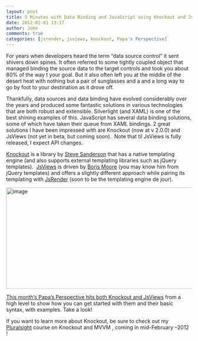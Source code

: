 ```yaml
---
layout: post
title: 5 Minutes with Data Binding and JavaScript using Knockout and JsViews
date: 2012-02-01 13:17
author: John
comments: true
categories: [jsrender, jsviews, knockout, Papa's Perspective]
---
```

<p>For years when developers heard the term “data source control” it sent shivers down spines. It often referred to some tightly coupled object that managed binding the source data to the target controls and took you about 80% of the way t your goal. But it also often left you at the middle of the desert heat with nothing but a pair of sunglasses and a and a long way to go by foot to your destination as it drove off. </p> <p>Thankfully, data sources and data binding have evolved considerably over the years and produced some fantastic solutions in various technologies that are both robust and extensible. Silverlight (and XAML) is one of the best shining examples of this. JavaScript has several data binding solutions, some of which have taken their queue from XAML bindings. 2 great solutions I have been impressed with are Knockout (now at v 2.0.0) and JsViews (not yet in beta, but coming soon).&nbsp; Note that til JsViews is fully released, I expect API changes.</p> <p><a href="http://knockoutjs.com/">Knockout</a> is a library by <a href="http://blog.stevensanderson.com/">Steve Sanderson</a> that has a native templating engine (and also supports external templating libraries such as jQuery templates).&nbsp; <a href="https://github.com/BorisMoore/jsviews">JsViews</a> is driven by <a href="http://www.borismoore.com/">Boris Moore</a> (you may know him from jQuery templates) and offers a slightly different approach while pairing its templating with <a href="https://github.com/BorisMoore/jsrender">JsRender</a> (soon to be the templating engine de jour).</p> <p><a href="http://visualstudiomagazine.com/articles/2012/02/01/2-great-javascript-data-binding-libraries.aspx"><img style="background-image: none; border-bottom: 0px; border-left: 0px; padding-left: 0px; padding-right: 0px; display: inline; border-top: 0px; border-right: 0px; padding-top: 0px" title="image" border="0" alt="image" src="http://images.johnpapa.net/wp-content/uploads/media/Windows-Live-Writer/95ac931f6b0d_7037/image_3.png" width="932" height="274"></a></p> <p><a href="http://visualstudiomagazine.com/articles/2012/02/01/2-great-javascript-data-binding-libraries.aspx">This month’s Papa’s Perspective hits both Knockout and JsViews</a> from a high level to show how you can get started with them and their basic syntax, with examples. Take a look!</p> <p>If you want to learn more about Knockout, be sure to check out my <a href="http://www.pluralsight-training.net/">Pluralsight</a> course on Knockout and MVVM , coming in mid-February –2012 ! </p>

